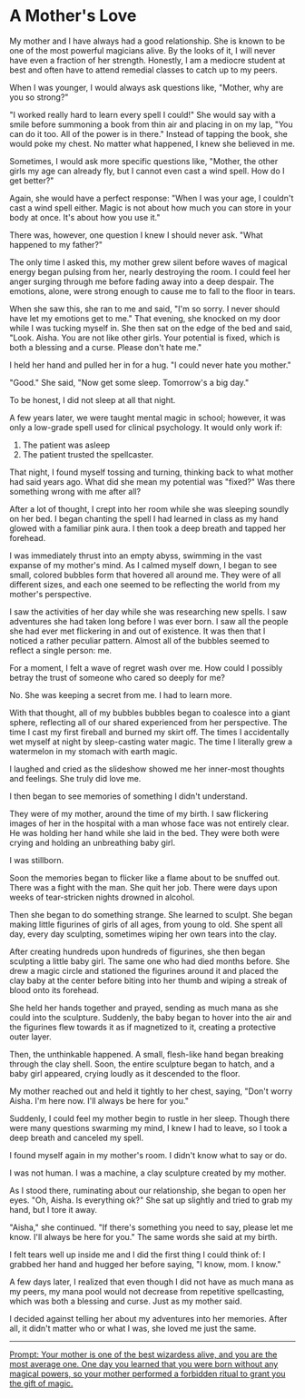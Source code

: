 # A Mother's Love

My mother and I have always had a good relationship.
She is known to be one of the most powerful magicians alive.
By the looks of it, I will never have even a fraction of her strength.
Honestly, I am a mediocre student at best and often have to attend remedial classes to catch up to my peers.

When I was younger, I would always ask questions like, "Mother, why are you so strong?"

"I worked really hard to learn every spell I could!"
She would say with a smile before summoning a book from thin air and placing in on my lap, "You can do it too. All of the power is in there."
Instead of tapping the book, she would poke my chest.
No matter what happened, I knew she believed in me.

Sometimes, I would ask more specific questions like, "Mother, the other girls my age can already fly, but I cannot even cast a wind spell. How do I get better?"

Again, she would have a perfect response: "When I was your age, I couldn't cast a wind spell either. Magic is not about how much you can store in your body at once. It's about how you use it."

There was, however, one question I knew I should never ask. "What happened to my father?"

The only time I asked this, my mother grew silent before waves of magical energy began pulsing from her, nearly destroying the room.
I could feel her anger surging through me before fading away into a deep despair.
The emotions, alone, were strong enough to cause me to fall to the floor in tears.

When she saw this, she ran to me and said, "I'm so sorry. I never should have let my emotions get to me."
That evening, she knocked on my door while I was tucking myself in. She then sat on the edge of the bed and said, "Look. Aisha. You are not like other girls. Your potential is fixed, which is both a blessing and a curse. Please don't hate me."

I held her hand and pulled her in for a hug. "I could never hate you mother."

"Good." She said, "Now get some sleep. Tomorrow's a big day."

To be honest, I did not sleep at all that night.

A few years later, we were taught mental magic in school; however, it was only a low-grade spell used for clinical psychology.
It would only work if:

1. The patient was asleep
2. The patient trusted the spellcaster.

That night, I found myself tossing and turning, thinking back to what mother had said years ago.
What did she mean my potential was "fixed?"
Was there something wrong with me after all?

After a lot of thought, I crept into her room while she was sleeping soundly on her bed.
I began chanting the spell I had learned in class as my hand glowed with a familiar pink aura.
I then took a deep breath and tapped her forehead.

I was immediately thrust into an empty abyss, swimming in the vast expanse of my mother's mind.
As I calmed myself down, I began to see small, colored bubbles form that hovered all around me.
They were of all different sizes, and each one seemed to be reflecting the world from my mother's perspective.

I saw the activities of her day while she was researching new spells.
I saw adventures she had taken long before I was ever born.
I saw all the people she had ever met flickering in and out of existence.
It was then that I noticed a rather peculiar pattern.
Almost all of the bubbles seemed to reflect a single person: me.

For a moment, I felt a wave of regret wash over me.
How could I possibly betray the trust of someone who cared so deeply for me?

No.
She was keeping a secret from me.
I had to learn more.

With that thought, all of my bubbles bubbles began to coalesce into a giant sphere, reflecting all of our shared experienced from her perspective.
The time I cast my first fireball and burned my skirt off.
The times I accidentally wet myself at night by sleep-casting water magic.
The time I literally grew a watermelon in my stomach with earth magic.

I laughed and cried as the slideshow showed me her inner-most thoughts and feelings.
She truly did love me.

I then began to see memories of something I didn't understand.

They were of my mother, around the time of my birth.
I saw flickering images of her in the hospital with a man whose face was not entirely clear.
He was holding her hand while she laid in the bed.
They were both were crying and holding an unbreathing baby girl.

I was stillborn.

Soon the memories began to flicker like a flame about to be snuffed out.
There was a fight with the man.
She quit her job.
There were days upon weeks of tear-stricken nights drowned in alcohol.

Then she began to do something strange.
She learned to sculpt.
She began making little figurines of girls of all ages, from young to old.
She spent all day, every day sculpting, sometimes wiping her own tears into the clay.

After creating hundreds upon hundreds of figurines, she then began sculpting a little baby girl.
The same one who had died months before.
She drew a magic circle and stationed the figurines around it and placed the clay baby at the center before biting into her thumb and wiping a streak of blood onto its forehead.

She held her hands together and prayed, sending as much mana as she could into the sculpture.
Suddenly, the baby began to hover into the air and the figurines flew towards it as if magnetized to it, creating a protective outer layer.

Then, the unthinkable happened.
A small, flesh-like hand began breaking through the clay shell.
Soon, the entire sculpture began to hatch, and a baby girl appeared, crying loudly as it descended to the floor.

My mother reached out and held it tightly to her chest, saying, "Don't worry Aisha. I'm here now. I'll always be here for you."

Suddenly, I could feel my mother begin to rustle in her sleep.
Though there were many questions swarming my mind, I knew I had to leave, so I took a deep breath and canceled my spell.

I found myself again in my mother's room.
I didn't know what to say or do.

I was not human.
I was a machine, a clay sculpture created by my mother.

As I stood there, ruminating about our relationship, she began to open her eyes.
"Oh, Aisha. Is everything ok?" She sat up slightly and tried to grab my hand, but I tore it away.

"Aisha," she continued. "If there's something you need to say, please let me know. I'll always be here for you." The same words she said at my birth.

I felt tears well up inside me and I did the first thing I could think of: I grabbed her hand and hugged her before saying, "I know, mom. I know."

A few days later, I realized that even though I did not have as much mana as my peers, my mana pool would not decrease from repetitive spellcasting, which was both a blessing and curse.
Just as my mother said.

I decided against telling her about my adventures into her memories.
After all, it didn't matter who or what I was, she loved me just the same.

---
[Prompt: Your mother is one of the best wizardess alive, and you are the most average one. One day you learned that you were born without any magical powers, so your mother performed a forbidden ritual to grant you the gift of magic.](https://www.reddit.com/r/WritingPrompts/comments/l8vjvl/wp_your_mother_is_one_of_the_best_wizardess_alive/glf3pzk/)
